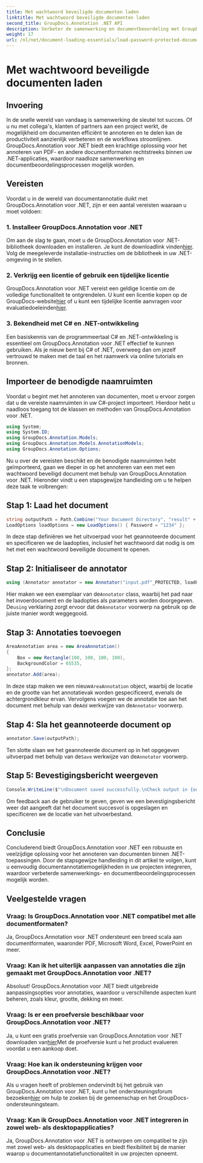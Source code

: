 ```yaml
---
title: Met wachtwoord beveiligde documenten laden
linktitle: Met wachtwoord beveiligde documenten laden
second_title: GroupDocs.Annotation .NET API
description: Verbeter de samenwerking en documentbeoordeling met GroupDocs.Annotation voor .NET. Annoteer PDF en meer naadloos in uw .NET-apps.
weight: 17
url: /nl/net/document-loading-essentials/load-password-protected-documents/
---
```


# Met wachtwoord beveiligde documenten laden

## Invoering
In de snelle wereld van vandaag is samenwerking de sleutel tot succes. Of u nu met collega's, klanten of partners aan een project werkt, de mogelijkheid om documenten efficiënt te annoteren en te delen kan de productiviteit aanzienlijk verbeteren en de workflows stroomlijnen. GroupDocs.Annotation voor .NET biedt een krachtige oplossing voor het annoteren van PDF- en andere documentformaten rechtstreeks binnen uw .NET-applicaties, waardoor naadloze samenwerking en documentbeoordelingsprocessen mogelijk worden.
## Vereisten
Voordat u in de wereld van documentannotatie duikt met GroupDocs.Annotation voor .NET, zijn er een aantal vereisten waaraan u moet voldoen:
### 1. Installeer GroupDocs.Annotation voor .NET
 Om aan de slag te gaan, moet u de GroupDocs.Annotation voor .NET-bibliotheek downloaden en installeren. Je kunt de downloadlink vinden[hier](https://releases.groupdocs.com/annotation/net/). Volg de meegeleverde installatie-instructies om de bibliotheek in uw .NET-omgeving in te stellen.
### 2. Verkrijg een licentie of gebruik een tijdelijke licentie
 GroupDocs.Annotation voor .NET vereist een geldige licentie om de volledige functionaliteit te ontgrendelen. U kunt een licentie kopen op de GroupDocs-website[hier](https://purchase.groupdocs.com/buy) of u kunt een tijdelijke licentie aanvragen voor evaluatiedoeleinden[hier](https://purchase.groupdocs.com/temporary-license/).
### 3. Bekendheid met C# en .NET-ontwikkeling
Een basiskennis van de programmeertaal C# en .NET-ontwikkeling is essentieel om GroupDocs.Annotation voor .NET effectief te kunnen gebruiken. Als je nieuw bent bij C# of .NET, overweeg dan om jezelf vertrouwd te maken met de taal en het raamwerk via online tutorials en bronnen.

## Importeer de benodigde naamruimten
Voordat u begint met het annoteren van documenten, moet u ervoor zorgen dat u de vereiste naamruimten in uw C#-project importeert. Hierdoor hebt u naadloos toegang tot de klassen en methoden van GroupDocs.Annotation voor .NET.
```csharp
using System;
using System.IO;
using GroupDocs.Annotation.Models;
using GroupDocs.Annotation.Models.AnnotationModels;
using GroupDocs.Annotation.Options;
```

Nu u over de vereisten beschikt en de benodigde naamruimten hebt geïmporteerd, gaan we dieper in op het annoteren van een met een wachtwoord beveiligd document met behulp van GroupDocs.Annotation voor .NET. Hieronder vindt u een stapsgewijze handleiding om u te helpen deze taak te volbrengen:
## Stap 1: Laad het document
```csharp
string outputPath = Path.Combine("Your Document Directory", "result" + Path.GetExtension("input.pdf"));
LoadOptions loadOptions = new LoadOptions() { Password = "1234" };
```
In deze stap definiëren we het uitvoerpad voor het geannoteerde document en specificeren we de laadopties, inclusief het wachtwoord dat nodig is om het met een wachtwoord beveiligde document te openen.
## Stap 2: Initialiseer de annotator
```csharp
using (Annotator annotator = new Annotator("input.pdf"_PROTECTED, loadOptions))
```
 Hier maken we een exemplaar van de`Annotator` class, waarbij het pad naar het invoerdocument en de laadopties als parameters worden doorgegeven. De`using` verklaring zorgt ervoor dat de`Annotator` voorwerp na gebruik op de juiste manier wordt weggegooid.
## Stap 3: Annotaties toevoegen
```csharp
AreaAnnotation area = new AreaAnnotation()
{
    Box = new Rectangle(100, 100, 100, 100),
    BackgroundColor = 65535,
};
annotator.Add(area);
```
 In deze stap maken we een nieuw`AreaAnnotation` object, waarbij de locatie en de grootte van het annotatievak worden gespecificeerd, evenals de achtergrondkleur ervan. Vervolgens voegen we de annotatie toe aan het document met behulp van de`Add` werkwijze van de`Annotator` voorwerp.
## Stap 4: Sla het geannoteerde document op
```csharp
annotator.Save(outputPath);
```
 Ten slotte slaan we het geannoteerde document op in het opgegeven uitvoerpad met behulp van de`Save` werkwijze van de`Annotator` voorwerp.
## Stap 5: Bevestigingsbericht weergeven
```csharp
Console.WriteLine($"\nDocument saved successfully.\nCheck output in {outputPath}.");
```
Om feedback aan de gebruiker te geven, geven we een bevestigingsbericht weer dat aangeeft dat het document succesvol is opgeslagen en specificeren we de locatie van het uitvoerbestand.

## Conclusie
Concluderend biedt GroupDocs.Annotation voor .NET een robuuste en veelzijdige oplossing voor het annoteren van documenten binnen .NET-toepassingen. Door de stapsgewijze handleiding in dit artikel te volgen, kunt u eenvoudig documentannotatiemogelijkheden in uw projecten integreren, waardoor verbeterde samenwerkings- en documentbeoordelingsprocessen mogelijk worden.
## Veelgestelde vragen
### Vraag: Is GroupDocs.Annotation voor .NET compatibel met alle documentformaten?
Ja, GroupDocs.Annotation voor .NET ondersteunt een breed scala aan documentformaten, waaronder PDF, Microsoft Word, Excel, PowerPoint en meer.
### Vraag: Kan ik het uiterlijk aanpassen van annotaties die zijn gemaakt met GroupDocs.Annotation voor .NET?
Absoluut! GroupDocs.Annotation voor .NET biedt uitgebreide aanpassingsopties voor annotaties, waardoor u verschillende aspecten kunt beheren, zoals kleur, grootte, dekking en meer.
### Vraag: Is er een proefversie beschikbaar voor GroupDocs.Annotation voor .NET?
 Ja, u kunt een gratis proefversie van GroupDocs.Annotation voor .NET downloaden van[hier](https://releases.groupdocs.com/)Met de proefversie kunt u het product evalueren voordat u een aankoop doet.
### Vraag: Hoe kan ik ondersteuning krijgen voor GroupDocs.Annotation voor .NET?
 Als u vragen heeft of problemen ondervindt bij het gebruik van GroupDocs.Annotation voor .NET, kunt u het ondersteuningsforum bezoeken[hier](https://forum.groupdocs.com/c/annotation/10) om hulp te zoeken bij de gemeenschap en het GroupDocs-ondersteuningsteam.
### Vraag: Kan ik GroupDocs.Annotation voor .NET integreren in zowel web- als desktopapplicaties?
Ja, GroupDocs.Annotation voor .NET is ontworpen om compatibel te zijn met zowel web- als desktopapplicaties en biedt flexibiliteit bij de manier waarop u documentannotatiefunctionaliteit in uw projecten opneemt.
